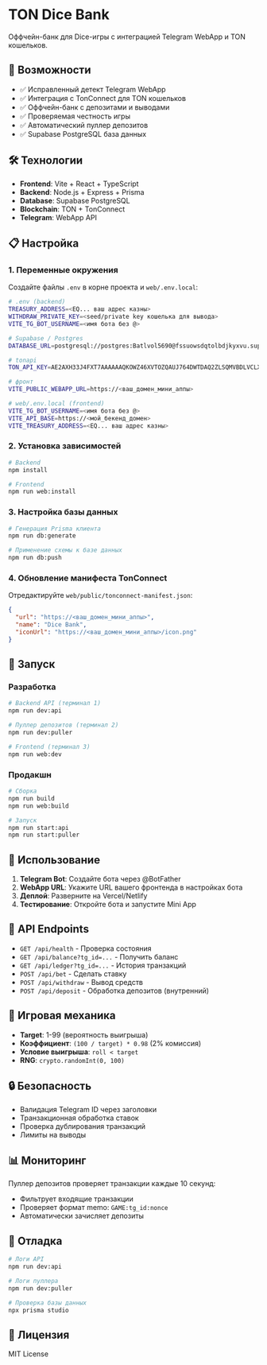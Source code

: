 # TON Dice Bank

Оффчейн-банк для Dice-игры с интеграцией Telegram WebApp и TON кошельков.

## 🚀 Возможности

- ✅ Исправленный детект Telegram WebApp
- ✅ Интеграция с TonConnect для TON кошельков
- ✅ Оффчейн-банк с депозитами и выводами
- ✅ Проверяемая честность игры
- ✅ Автоматический пуллер депозитов
- ✅ Supabase PostgreSQL база данных

## 🛠 Технологии

- **Frontend**: Vite + React + TypeScript
- **Backend**: Node.js + Express + Prisma
- **Database**: Supabase PostgreSQL
- **Blockchain**: TON + TonConnect
- **Telegram**: WebApp API

## 📋 Настройка

### 1. Переменные окружения

Создайте файлы `.env` в корне проекта и `web/.env.local`:

```bash
# .env (backend)
TREASURY_ADDRESS=<EQ... ваш адрес казны>
WITHDRAW_PRIVATE_KEY=<seed/private key кошелька для вывода>
VITE_TG_BOT_USERNAME=<имя бота без @>

# Supabase / Postgres
DATABASE_URL=postgresql://postgres:Batlvol5690@fssuowsdqtolbdjkyxvu.supabase.co:5432/postgres

# tonapi
TON_API_KEY=AE2AXH33J4FXT7AAAAAAQKOWZ46XVTOZQAUJ764DWTDAQ2ZLSQMVBDLVCLXUFIFROV7HVUA

# фронт
VITE_PUBLIC_WEBAPP_URL=https://<ваш_домен_мини_аппы>
```

```bash
# web/.env.local (frontend)
VITE_TG_BOT_USERNAME=<имя бота без @>
VITE_API_BASE=https://<мой_бекенд_домен>
VITE_TREASURY_ADDRESS=<EQ... ваш адрес казны>
```

### 2. Установка зависимостей

```bash
# Backend
npm install

# Frontend
npm run web:install
```

### 3. Настройка базы данных

```bash
# Генерация Prisma клиента
npm run db:generate

# Применение схемы к базе данных
npm run db:push
```

### 4. Обновление манифеста TonConnect

Отредактируйте `web/public/tonconnect-manifest.json`:

```json
{
  "url": "https://<ваш_домен_мини_аппы>",
  "name": "Dice Bank",
  "iconUrl": "https://<ваш_домен_мини_аппы>/icon.png"
}
```

## 🚀 Запуск

### Разработка

```bash
# Backend API (терминал 1)
npm run dev:api

# Пуллер депозитов (терминал 2)
npm run dev:puller

# Frontend (терминал 3)
npm run web:dev
```

### Продакшн

```bash
# Сборка
npm run build
npm run web:build

# Запуск
npm run start:api
npm run start:puller
```

## 📱 Использование

1. **Telegram Bot**: Создайте бота через @BotFather
2. **WebApp URL**: Укажите URL вашего фронтенда в настройках бота
3. **Деплой**: Разверните на Vercel/Netlify
4. **Тестирование**: Откройте бота и запустите Mini App

## 🔧 API Endpoints

- `GET /api/health` - Проверка состояния
- `GET /api/balance?tg_id=...` - Получить баланс
- `GET /api/ledger?tg_id=...` - История транзакций
- `POST /api/bet` - Сделать ставку
- `POST /api/withdraw` - Вывод средств
- `POST /api/deposit` - Обработка депозитов (внутренний)

## 🎲 Игровая механика

- **Target**: 1-99 (вероятность выигрыша)
- **Коэффициент**: `(100 / target) * 0.98` (2% комиссия)
- **Условие выигрыша**: `roll < target`
- **RNG**: `crypto.randomInt(0, 100)`

## 🔒 Безопасность

- Валидация Telegram ID через заголовки
- Транзакционная обработка ставок
- Проверка дублирования транзакций
- Лимиты на выводы

## 📊 Мониторинг

Пуллер депозитов проверяет транзакции каждые 10 секунд:
- Фильтрует входящие транзакции
- Проверяет формат memo: `GAME:tg_id:nonce`
- Автоматически зачисляет депозиты

## 🐛 Отладка

```bash
# Логи API
npm run dev:api

# Логи пуллера
npm run dev:puller

# Проверка базы данных
npx prisma studio
```

## 📝 Лицензия

MIT License


